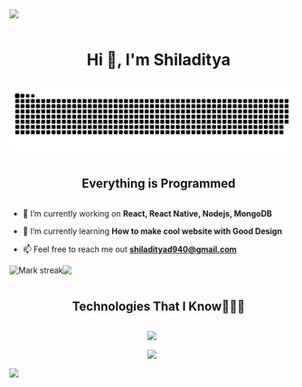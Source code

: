 <!--horizontal divider(gradiant)-->
<img src="https://user-images.githubusercontent.com/73097560/115834477-dbab4500-a447-11eb-908a-139a6edaec5c.gif">

<!--h1 without bottom border-->
<div id="user-content-toc">
  <ul align="center">
    <summary><h1 style="display: inline-block">Hi 👋, I'm Shiladitya</h1></summary>
  </ul>
</div>

<!--- snake -->
<div align="center">
  <img  src="https://github.com/1999AZZAR/1999AZZAR/blob/main/resources/img/grid-snake.svg"
       alt="snake" /></a>
</div>

<!--h2 without bottom border-->
<div id="user-content-toc">
  <ul align="center">
    <summary><h2 style="display: inline-block">Everything is Programmed</h2></summary>
  </ul>
</div>

<!--Intro start-->

- 🔭 I’m currently working on **React, React Native, Nodejs, MongoDB**

- 🌱 I’m currently learning **How to make cool website with Good Design**

- 📫 Feel free to reach me out **shiladityad940@gmail.com**
<!--Intro end-->

<!--- stats & Trophy (start) -->
<p align="center">
  <!--- stats (start) -->
 <div align="center">
  <div style="display: flex;">

    
  <img  title="🔥 Get streak stats for your profile at git.io/streak-stats" alt="Mark streak" src="https://github-readme-streak-stats.herokuapp.com/?user=Shiladitya070&theme=dark&hide_border=false" /> 


  <img  align="center"  src="https://github-readme-stats.anuraghazra1.vercel.app/api/top-langs/?username=Shiladitya070&theme=dark&hide_border=false&no-bg=true&no-frame=true&langs_count=10"/>
  </div>
  </div>
  
<!--- stats (end) -->

</p>        
<!--- stats (end) -->

<!--h1 without bottom border-->
<div id="user-content-toc">
  <ul align="center">
    <summary><h2 style="display: inline-block">Technologies That I Know👨🏻‍💻</h2></summary>
  </ul>
</div>
<!--tech stack icons-->
<p align="center">
  <a href="https://skillicons.dev">
    <img src="https://skillicons.dev/icons?i=git,aws,bootstrap,css,discord,express,figma,firebase,github,html,idea,java,js,linux,md,materialui,mongodb,mysql,nextjs,nodejs,postman,py,react,tailwind,ts,vscode&perline=14" />
  </a>
</p>

<!-- Connect with me -->
<!--h2 without bottom border-->

<!--profile visit count-->
<div align="center">
  
[![](https://visitcount.itsvg.in/api?id=Shiladitya070&label=Profile%20Views&color=0&icon=0&pretty=false)](https://visitcount.itsvg.in)
  
</div>

<!--horizontal divider(gradiant)-->
<img src="https://user-images.githubusercontent.com/73097560/115834477-dbab4500-a447-11eb-908a-139a6edaec5c.gif">
